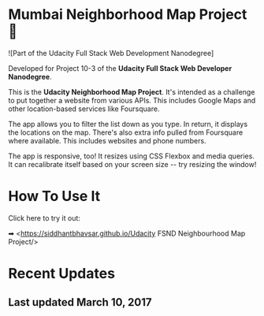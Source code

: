 # Mumbai Neighborhood Map Project 🚋

![Part of the Udacity Full Stack Web Development Nanodegree]

Developed for Project 10-3 of the **Udacity Full Stack Web Developer Nanodegree**. 

This is the **Udacity Neighborhood Map Project**. It's intended as a challenge to put together a website from various APIs. This includes Google Maps and other location-based services like Foursquare. 

The app allows you to filter the list down as you type. In return, it displays the locations on the map. There's also extra info pulled from Foursquare where available. This includes websites and phone numbers.

The app is responsive, too! It resizes using CSS Flexbox and media queries. It can recalibrate itself based on your screen size -- try resizing the window!

# How To Use It

Click here to try it out:

➡  <https://siddhantbhavsar.github.io/Udacity FSND Neighbourhood Map Project/> 


# Recent Updates
## Last updated March 10, 2017
